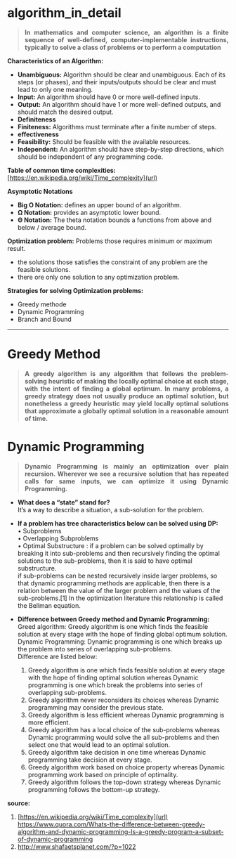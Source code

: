 # algorithm_in_detail
>**<p align="justify">In mathematics and computer science, an algorithm is a finite sequence of well-defined, computer-implementable instructions, typically to solve a class of problems or to perform a computation<p/>**

**Characteristics of an Algorithm:**
- **Unambiguous:** Algorithm should be clear and unambiguous. Each of its steps (or phases), and their inputs/outputs should be clear and    must lead to only one meaning.
- **Input:** An algorithm should have 0 or more well-defined inputs.
- **Output:** An algorithm should have 1 or more well-defined outputs, and should match the desired output.
- **Definiteness** 
- **Finiteness:** Algorithms must terminate after a finite number of steps.
- **effectiveness**
- **Feasibility:**  Should be feasible with the available resources.
- **Independent:**  An algorithm should have step-by-step directions, which should be independent of any programming code.

**Table of common time complexities:**
[https://en.wikipedia.org/wiki/Time_complexity](url)

**Asymptotic Notations**
- **Big O Notation:** defines an upper bound of an algorithm.
- **Ω Notation:** provides an asymptotic lower bound.
- **Θ Notation:** The theta notation bounds a functions from above and below / average bound.

**Optimization problem:** Problems those requires minimum or maximum result.
- the solutions those satisfies the constraint of any problem are the feasible solutions.
- there ore only one solution to any optimization problem. 

**Strategies for solving Optimization problems:**
- Greedy methode
- Dynamic Programming 
- Branch and Bound

------------------------------------------------------------------------------------------------------------------------------------------
# Greedy Method
>**<p align="justify">A greedy algorithm is any algorithm that follows the problem-solving heuristic of making the locally optimal choice at each stage, with the intent of finding a global optimum. In many problems, a greedy strategy does not usually produce an optimal solution, but nonetheless a greedy heuristic may yield locally optimal solutions that approximate a globally optimal solution in a reasonable amount of time.<p/>**

# Dynamic Programming
>**<p align="justify">Dynamic Programming is mainly an optimization over plain recursion. Wherever we see a recursive solution that has repeated calls for same inputs, we can optimize it using Dynamic Programming.<p/>**

- **What does a “state” stand for?**<br>
  It’s a way to describe a situation, a sub-solution for the problem.
- **If a problem has tree characteristics below can be solved using DP:**<br>
  •	Subproblems<br>
  •	Overlapping Subproblems<br>
  •	Optimal Substructure : if a problem can be solved optimally by breaking it into sub-problems and then recursively finding the     optimal solutions to the sub-problems, then it is said to have optimal substructure.<br> if sub-problems can be nested recursively    inside larger problems, so that dynamic programming methods are applicable, then there is a   relation between the value of the larger problem and the values of the sub-problems.[1] In the optimization literature this     relationship is called the Bellman equation.<br>

- **Difference between Greedy method and Dynamic Programming:**<br>
    Greed algorithm: Greedy algorithm is one which finds the feasible solution at every stage with the hope of finding global optimum    solution.<br>
   Dynamic Programming: Dynamic programming is one which breaks up the problem into series of overlapping sub-problems.<br>
   Difference are listed below:<br>
   1.	Greedy algorithm is one which finds feasible solution at every stage with the hope of finding optimal solution whereas Dynamic   programming is one which break the problems into series of overlapping sub-problems.
   2.	Greedy algorithm never reconsiders its choices whereas Dynamic programming may consider the previous state.
   3.	Greedy algorithm is less efficient whereas Dynamic programming is more efficient.
   4.	Greedy algorithm has a local choice of the sub-problems whereas Dynamic programming would solve the all sub-problems and then select one that would lead to an optimal solution.
   5.	Greedy algorithm take decision in one time whereas Dynamic programming take decision at every stage.
   6.	Greedy algorithm work based on choice property whereas Dynamic programming work based on principle of optimality.
   7.	Greedy algorithm follows the top-down strategy whereas Dynamic programming follows the bottom-up strategy.

**source:**
01. [https://en.wikipedia.org/wiki/Time_complexity](url)
https://www.quora.com/Whats-the-difference-between-greedy-algorithm-and-dynamic-programming-Is-a-greedy-program-a-subset-of-dynamic-programming
02. http://www.shafaetsplanet.com/?p=1022
